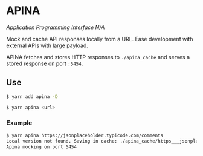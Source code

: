 # APINA

_Application Programming Interface N/A_

Mock and cache API responses locally from a URL. Ease development with external APIs with large payload.

APINA fetches and stores HTTP responses to `./apina_cache` and serves a stored response on port `:5454`.

## Use

```sh
$ yarn add apina -D
```

```sh
$ yarn apina <url>
```

### Example

```sh
$ yarn apina https://jsonplaceholder.typicode.com/comments
Local version not found. Saving in cache: ./apina_cache/https___jsonplaceholder_typicode_com_todos
Apina mocking on port 5454
```
